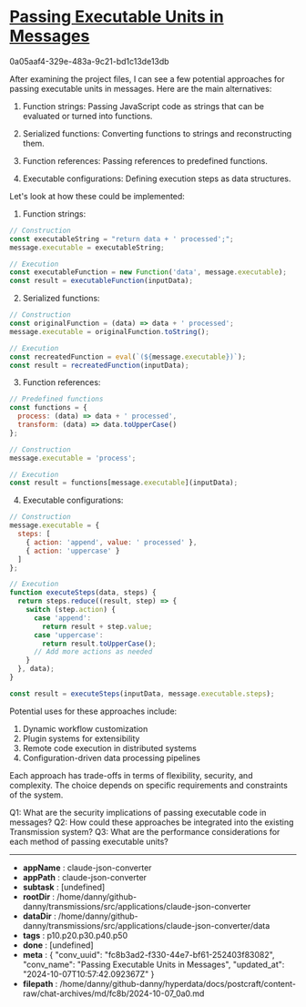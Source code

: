 # [Passing Executable Units in Messages](https://claude.ai/chat/fc8b3ad2-f330-44e7-bf61-252403f83082)

0a05aaf4-329e-483a-9c21-bd1c13de13db

 After examining the project files, I can see a few potential approaches for passing executable units in messages. Here are the main alternatives:

1. Function strings: Passing JavaScript code as strings that can be evaluated or turned into functions.

2. Serialized functions: Converting functions to strings and reconstructing them.

3. Function references: Passing references to predefined functions.

4. Executable configurations: Defining execution steps as data structures.

Let's look at how these could be implemented:

1. Function strings:

```javascript
// Construction
const executableString = "return data + ' processed';";
message.executable = executableString;

// Execution
const executableFunction = new Function('data', message.executable);
const result = executableFunction(inputData);
```

2. Serialized functions:

```javascript
// Construction
const originalFunction = (data) => data + ' processed';
message.executable = originalFunction.toString();

// Execution
const recreatedFunction = eval(`(${message.executable})`);
const result = recreatedFunction(inputData);
```

3. Function references:

```javascript
// Predefined functions
const functions = {
  process: (data) => data + ' processed',
  transform: (data) => data.toUpperCase()
};

// Construction
message.executable = 'process';

// Execution
const result = functions[message.executable](inputData);
```

4. Executable configurations:

```javascript
// Construction
message.executable = {
  steps: [
    { action: 'append', value: ' processed' },
    { action: 'uppercase' }
  ]
};

// Execution
function executeSteps(data, steps) {
  return steps.reduce((result, step) => {
    switch (step.action) {
      case 'append':
        return result + step.value;
      case 'uppercase':
        return result.toUpperCase();
      // Add more actions as needed
    }
  }, data);
}

const result = executeSteps(inputData, message.executable.steps);
```

Potential uses for these approaches include:

1. Dynamic workflow customization
2. Plugin systems for extensibility
3. Remote code execution in distributed systems
4. Configuration-driven data processing pipelines

Each approach has trade-offs in terms of flexibility, security, and complexity. The choice depends on specific requirements and constraints of the system.

Q1: What are the security implications of passing executable code in messages?
Q2: How could these approaches be integrated into the existing Transmission system?
Q3: What are the performance considerations for each method of passing executable units?

---

* **appName** : claude-json-converter
* **appPath** : claude-json-converter
* **subtask** : [undefined]
* **rootDir** : /home/danny/github-danny/transmissions/src/applications/claude-json-converter
* **dataDir** : /home/danny/github-danny/transmissions/src/applications/claude-json-converter/data
* **tags** : p10.p20.p30.p40.p50
* **done** : [undefined]
* **meta** : {
  "conv_uuid": "fc8b3ad2-f330-44e7-bf61-252403f83082",
  "conv_name": "Passing Executable Units in Messages",
  "updated_at": "2024-10-07T10:57:42.092367Z"
}
* **filepath** : /home/danny/github-danny/hyperdata/docs/postcraft/content-raw/chat-archives/md/fc8b/2024-10-07_0a0.md